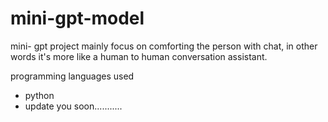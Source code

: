 # mini-gpt-model
mini- gpt project mainly focus on comforting the person with chat, in other words it's more like a human to human conversation assistant.

programming languages used 
- python
- update you soon...........
